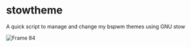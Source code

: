 # stowtheme
A quick script to manage and change my bspwm themes using GNU stow

![Frame 84](https://user-images.githubusercontent.com/67634565/134805642-d2a214f1-8065-4510-9ec2-a0a469f966bf.png)
